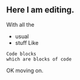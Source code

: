 ## Here I am editing.

With all the 
* usual
* stuff
Like
```
Code blocks
which are blocks of code
```

OK moving on.
